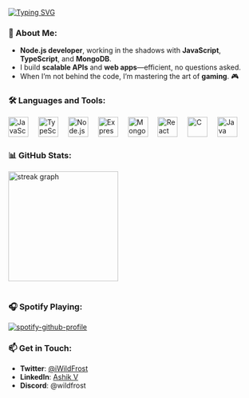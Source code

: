 <a href="https://git.io/typing-svg"><img src="https://readme-typing-svg.demolab.com?font=Fira+Code&pause=500&color=60F7F0&width=435&lines=Hello%2C+World+%F0%9F%8C%8E;こんにちは+%F0%9F%91%8B" alt="Typing SVG" /></a>

### 🦇 About Me:
- **Node.js developer**, working in the shadows with **JavaScript**, **TypeScript**, and **MongoDB**.
- I build **scalable APIs** and **web apps**—efficient, no questions asked.
- When I’m not behind the code, I’m mastering the art of **gaming**. 🎮


### 🛠️ Languages and Tools:
<div align="left">
  <img src="https://cdn.jsdelivr.net/gh/devicons/devicon/icons/javascript/javascript-original.svg" height="40" alt="JavaScript" />
  <img width="12" />
  <img src="https://cdn.jsdelivr.net/gh/devicons/devicon/icons/typescript/typescript-original.svg" height="40" alt="TypeScript" />
  <img width="12" />
  <img src="https://cdn.jsdelivr.net/gh/devicons/devicon/icons/nodejs/nodejs-original.svg" height="40" alt="Node.js" />
  <img width="12" />
  <img src="https://avatars.githubusercontent.com/u/5658226?s=48&v=4" height="40" alt="Express.js" />
  <img width="12" />
  <img src="https://seeklogo.com/images/M/mongodb-logo-D13D67C930-seeklogo.com.png" height="40" alt="MongoDB" />
  <img width="12" />
  <img src="https://cdn.jsdelivr.net/gh/devicons/devicon/icons/react/react-original.svg" height="40" alt="React" />
  <img width="12" />
  <img src="https://cdn.jsdelivr.net/gh/devicons/devicon/icons/c/c-original.svg" height="40" alt="C" />
  <img width="12" />
  <img src="https://cdn.jsdelivr.net/gh/devicons/devicon/icons/java/java-original.svg" height="40" alt="Java" />
</div>

### 📊 GitHub Stats:
<div>
  <img src="https://streak-stats.demolab.com?user=WildFr0sT&locale=en&mode=daily&theme=dark&hide_border=false&border_radius=5&order=3" height="220" alt="streak graph" />
  <br><br>
 
</div>

### 🎧 Spotify Playing:
[![spotify-github-profile](https://spotify-github-profile.kittinanx.com/api/view?uid=21yhp7s4osolecqwrzfnqfyla&cover_image=true&theme=natemoo-re&show_offline=false&background_color=000000&interchange=true&bar_color=0dff05&bar_color_cover=false)](https://spotify-github-profile.vercel.app/api/view?uid=21yhp7s4osolecqwrzfnqfyla&redirect=true)

### 📫 Get in Touch:
- **Twitter**: [@iWildFrost](https://twitter.com/iWildFrost)
- **LinkedIn**: [Ashik V](https://www.linkedin.com/in/ashik-v/)
- **Discord**: @wildfrost
